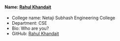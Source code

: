#### Name: [Rahul Khandait](https://github.com/rahulkhandait-sde)

- College name: Netaji Subhash Engineering College
- Department: CSE
- Bio: Who are you?
- GitHub: [Rahul Khandait](https://github.com/rahulkhandait-sde)

